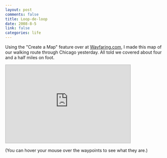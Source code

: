 ```yaml
--- 
layout: post
comments: false
title: Loop-de-loop
date: 2008-8-5
link: false
categories: life
---
```

Using the "Create a Map" feature over at <a title="Wayfaring.com" href="http://www.wayfaring.com">Wayfaring.com</a>, I made this map of our walking route through Chicago yesterday.  All told we covered about four and a half miles on foot.

<iframe src="http://www.wayfaring.com/maps/export/51092" scrolling="no" frameborder="0" style="width:400px;height:250px;border:2px solid #cccccc;"></iframe>

(You can hover your mouse over the waypoints to see what they are.)
